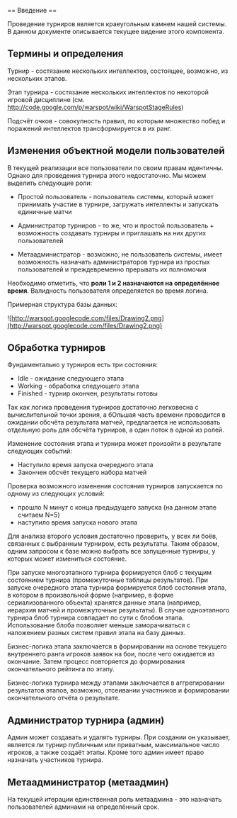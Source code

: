 ﻿== Введение ==

Проведение турниров является краеугольным камнем нашей системы. В данном документе описывается текущее видение этого компонента.

## Термины и определения ##

Турнир - состязание нескольких интеллектов, состоящее, возможно, из нескольких этапов.

Этап турнира - состязание нескольких интеллектов по некоторой игровой дисциплине (см. http://code.google.com/p/warspot/wiki/WarspotStageRules)

Подсчёт очков - совокупность правил, по которым множество побед и поражений интеллектов трансформируется в их ранг.

## Изменения объектной модели пользователей ##

В текущей реализации все пользователи по своим правам идентичны. Однако для проведения турнира этого недостаточно. Мы можем выделить следующие роли:

  * Простой пользователь - пользователь системы, который может принимать участие в турнире, загружать интеллекты и запускать единичные матчи

  * Администратор турниров - то же, что и простой пользователь + возможность создавать турниры и приглашать на них других пользователей

  * Метаадминистратор - возможно, не пользователь системы, имеет возможность назначать администраторов турнира из простых пользователей и преждевременно прерывать их полномочия

Необходимо отметить, что **роли 1 и 2 назначаются на определённое время**. Валидность пользователя определяется во время логина.

Примерная структура базы данных:

![http://warspot.googlecode.com/files/Drawing2.png](http://warspot.googlecode.com/files/Drawing2.png)

## Обработка турниров ##

Фундаментально у турниров есть три состояния:

  * Idle - ожидание следующего этапа
  * Working - обработка следующего этапа
  * Finished - турнир окончен, результаты готовы

Так как логика проведения турниров достаточно легковесна с вычислительной точки зрения, а бОльшая часть времени проводится в ожидании обсчёта результата матчей, предлагается не использовать отдельную роль для обсчёта турниров, а один поток в одной из ролей.

Изменение состояния этапа и турнира может произойти в результате следующих событий:

  * Наступило время запуска очередного этапа
  * Закончен обсчёт текущего набора матчей

Проверка возможного изменения состояния турниров запускается по одному из следующих условий:

  * прошло N минут с конца предыдущего запуска (на данном этапе считаем N=5)
  * наступило время запуска нового этапа

Для анализа второго условия достаточно проверить, у всех ли боёв, связанных с выбранным турниром, есть результаты. Таким образом, одним запросом к базе можно выбрать все запущенные турниры, у которых может измениться состояние.

При запуске многоэтапного турнира формируется блоб с текущим состоянием турнира (промежуточные таблицы результатов). При запуске очередного этапа турнира формируется блоб состояния этапа, в котором в произвольной форме (например, в форме сериализованного объекта) хранятся данные этапа (например, иерархия матчей и промежуточные результаты). В случае одноэтапного турнира блоб турнира совпадает по сути с блобом этапа. Использование блоба позволяет меньше заморачиваться с наложением разных систем правил этапа на базу данных.

Бизнес-логика этапа заключается в формировании на основе текущего внутреннего ранга игроков заявок на бои, после чего ожидается из окончание. Затем процесс повторяется до формирования окончательного рейтинга по этапу.

Бизнес-логика турнира между этапами заключается в аггрегировании результатов этапов, возможно, отсеивании участников и формировании окончательного отчёта о результате.

## Администратор турнира (админ) ##

Админ может создавать и удалять турниры. При создании он указывает, является ли турнир публичным или приватным, максимальное число игроков, а также создаёт этапы. Кроме того админ имеет право назначать участников турнира.

## Метаадминистратор (метаадмин) ##

На текущей итерации единственная роль метаадмина - это назначать пользователей админами на определённый срок.